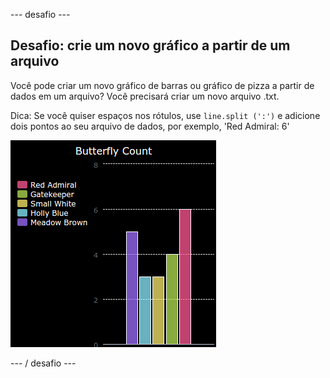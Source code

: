 \--- desafio \---

## Desafio: crie um novo gráfico a partir de um arquivo

Você pode criar um novo gráfico de barras ou gráfico de pizza a partir de dados em um arquivo? Você precisará criar um novo arquivo .txt.

Dica: Se você quiser espaços nos rótulos, use `line.split (':')` e adicione dois pontos ao seu arquivo de dados, por exemplo, 'Red Admiral: 6'

![captura de tela](images/pets-butterflies.png)

\--- / desafio \---